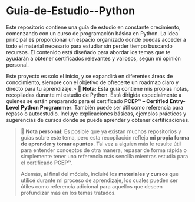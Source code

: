# Guia-de-Estudio--Python
Este repositorio contiene una guía de estudio en constante crecimiento, comenzando con un curso de programación básica en Python. La idea principal es proporcionar un espacio organizado donde puedas acceder a todo el material necesario para estudiar sin perder tiempo buscando recursos. El contenido está diseñado para abordar los temas que te ayudarán a obtener certificados relevantes y valiosos, según mi opinión personal.

Este proyecto es solo el inicio, y se expandirá en diferentes áreas de conocimiento, siempre con el objetivo de ofrecerte un roadmap claro y directo para tu aprendizaje.> 📘 **Nota:** Esta guía contiene mis propias notas, recopiladas durante mi estudio de Python. Está dirigida especialmente a quienes se están preparando para el certificado **PCEP™ – Certified Entry-Level Python Programmer**. También puede ser útil como referencia para repaso o autoestudio. Incluye explicaciones básicas, ejemplos prácticos y sugerencias de cursos donde se puede aprender y obtener certificaciones.
> 
> 📝 **Nota personal:** Es posible que ya existan muchos repositorios y guías sobre este tema, pero esta recopilación refleja **mi propia forma de aprender y tomar apuntes**. Tal vez a alguien más le resulte útil para entender conceptos de otra manera, repasar de forma rápida o simplemente tener una referencia más sencilla mientras estudia para el certificado **PCEP™**.  
>  
> Además, al final del módulo, incluiré los **materiales y cursos** que utilicé durante mi proceso de aprendizaje, los cuales pueden ser útiles como referencia adicional para aquellos que deseen profundizar más en los temas tratados.
